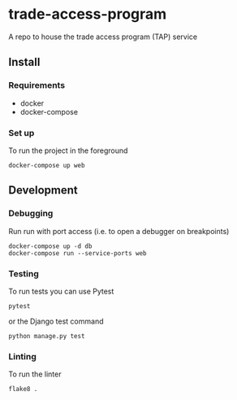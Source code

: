 # trade-access-program
A repo to house the trade access program (TAP) service

## Install

### Requirements
 - docker
 - docker-compose 
 
### Set up

To run the project in the foreground
```
docker-compose up web
```

## Development

### Debugging
Run run with port access (i.e. to open a debugger on breakpoints)
```
docker-compose up -d db
docker-compose run --service-ports web
```

### Testing
To run tests you can use Pytest  
```
pytest
```
or the Django test command
```
python manage.py test
```

### Linting
To run the linter
```
flake8 .
```